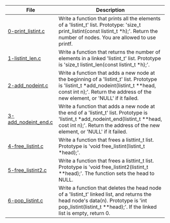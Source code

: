 |File|Description|
|-|-|
|[0-print_listint.c](0-print_listint.c)|Write a function that prints all the elements of a 'listint_t' list. Prototype: 'size_t print_listint(const listint_t \*h);'. Return the number of nodes. You are allowed to use printf.|
|[1-listint_len.c](1-listint_len.c)|Write a function that returns the number of elements in a linked 'listint_t' list. Prototype is 'size_t listint_len(const listint_t \*h);'.|
|[2-add_nodeint.c](2-add_nodeint.c)|Write a function that adds a new node at the beginning of a 'listint_t' list. Prototype is 'listint_t \*add_nodeint(listint_t \*\*head, const int n);'. Return the address of the new element, or 'NULL' if it failed.|
|[3-add_nodeint_end.c](3-add_nodeint_end.c)|Write a function that adds a new node at the end of a 'listint_t' list. Prototype is 'listint_t \*add_nodeint_end(listint_t \*\*head, cost int n);'. Return the address of the new element, or 'NULL' if it failed.|
|[4-free_listint.c](4-free_listint.c)|Write a function that frees a listtint_t list. Prototype is 'void free_listint(listint_t \*head);'.|
|[5-free_listint2.c](5-free_listint2.c)|Write a function that frees a listtint_t list. Prototype is 'void free_listint2(listint_t \*\*head);'. The function sets the head to NULL.|
|[6-pop_listint.c](6-pop_listint.c)|Write a function that deletes the head node of a 'listint_t' linked list, and returns the head node's data(n). Prototype is 'int pop_listint(listint_t \*\*head);'. If the linked list is empty, return 0.|
